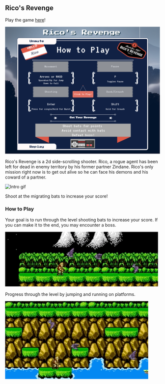 ## Rico's Revenge

Play the game [here][ricosrevenge]!

[ricosrevenge]: http://www.codecrutch.com/RicosRevenge

![Ricos Revenge](https://github.com/codecrutch/RicosRevenge/blob/master/assets/ricosrevenge.png)

Rico's Revenge is a 2d side-scrolling shooter.  Rico, a rogue agent has been left for dead in enemy territory by his former partner Zindane.  Rico's only mission right now is to get out alive so he can face his demons and his coward of a partner.

![Intro gif](https://github.com/codecrutch/RicosRevenge/blob/master/assets/intro.gif)

Shoot at the migrating bats to increase your score!

### How to Play

Your goal is to run through the level shooting bats to increase your score. If you can make it to the end, you may encounter a boss.

![Shoot bats](https://github.com/codecrutch/RicosRevenge/blob/master/assets/shoot.gif)

Progress through the level by jumping and running on platforms.

![jump](https://github.com/codecrutch/RicosRevenge/blob/master/assets/jumping.gif)